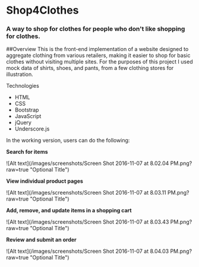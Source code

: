 # Shop4Clothes

### A way to shop for clothes for people who don't like shopping for clothes.

##Overview
This is the front-end implementation of a website designed to aggregate clothing from various retailers, making it easier to shop for basic clothes without visiting multiple sites. For the purposes of this project I used mock data of shirts, shoes, and pants, from a few clothing stores for illustration.

Technologies
- HTML
- CSS
- Bootstrap
- JavaScript
- jQuery
- Underscore.js


In the working version, users can do the following:


**Search for items**

![Alt text](/images/screenshots/Screen Shot 2016-11-07 at 8.02.04 PM.png?raw=true "Optional Title")



**View individual product pages**

![Alt text](/images/screenshots/Screen Shot 2016-11-07 at 8.03.11 PM.png?raw=true "Optional Title")



**Add, remove, and update items in a shopping cart**

![Alt text](/images/screenshots/Screen Shot 2016-11-07 at 8.03.43 PM.png?raw=true "Optional Title")



**Review and submit an order**

![Alt text](/images/screenshots/Screen Shot 2016-11-07 at 8.04.03 PM.png?raw=true "Optional Title")

